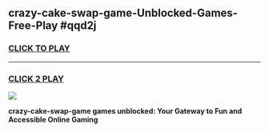 
## crazy-cake-swap-game-Unblocked-Games-Free-Play #qqd2j
<h3>
<a href="https://us.freeplayer.one?title=crazy-cake-swap-game&ref=9M">CLICK TO PLAY</a></h3>
<hr>

<h3>
<a href="https://us.freeplayer.one?title=crazy-cake-swap-game&ref=9M">CLICK 2 PLAY</a>
  
</h3>

<a href="https://us.freeplayer.one?title=crazy-cake-swap-game&ref=9M"><img src="https://clearcache.store/games.png"></a>


**crazy-cake-swap-game games unblocked: Your Gateway to Fun and Accessible Online Gaming**
